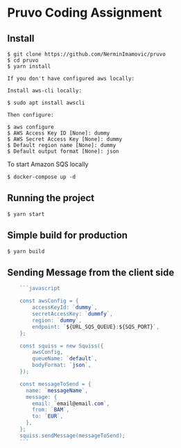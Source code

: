 # Pruvo Coding Assignment

## Install

    $ git clone https://github.com/NerminImamovic/pruvo
    $ cd pruvo
    $ yarn install

    If you don't have configured aws locally:  

    Install aws-cli locally: 

    $ sudo apt install awscli

    Then configure: 

    $ aws configure          
    $ AWS Access Key ID [None]: dummy
    $ AWS Secret Access Key [None]: dummy
    $ Default region name [None]: dummy
    $ Default output format [None]: json

To start Amazon SQS locally

    $ docker-compose up -d 

## Running the project

    $ yarn start

## Simple build for production

    $ yarn build
    
## Sending Message from the client side

```javascript
    ```javascript

    const awsConfig = {
        accessKeyId: `dummy`,
        secretAccessKey: `dummfy`,
        region: `dummy`,
        endpoint: `${URL_SQS_QUEUE}:${SQS_PORT}`,
    };

    const squiss = new Squiss({
        awsConfig,
        queueName: `default`,
        bodyFormat: `json`,
    });

    const messageToSend = {
      name: `messageName`,
      message: {
        email: `email@email.com`,
        from: `BAM`,
        to: `EUR`,
      },
    };
    squiss.sendMessage(messageToSend);
    ```
```
 

